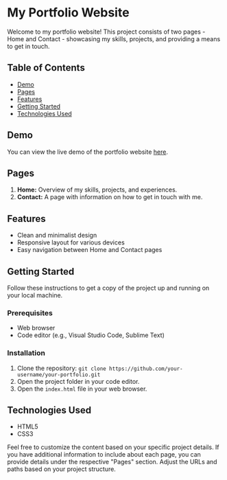 # My Portfolio Website

Welcome to my portfolio website! This project consists of two pages - Home and Contact - showcasing my skills, projects, and providing a means to get in touch.

## Table of Contents
- [Demo](#demo)
- [Pages](#pages)
- [Features](#features)
- [Getting Started](#getting-started)
- [Technologies Used](#technologies-used)


## Demo
You can view the live demo of the portfolio website [here](your-portfolio-url).

## Pages
1. **Home:** Overview of my skills, projects, and experiences.
2. **Contact:** A page with information on how to get in touch with me.

## Features
- Clean and minimalist design
- Responsive layout for various devices
- Easy navigation between Home and Contact pages

## Getting Started
Follow these instructions to get a copy of the project up and running on your local machine.

### Prerequisites
- Web browser
- Code editor (e.g., Visual Studio Code, Sublime Text)

### Installation
1. Clone the repository: `git clone https://github.com/your-username/your-portfolio.git`
2. Open the project folder in your code editor.
3. Open the `index.html` file in your web browser.

## Technologies Used
- HTML5
- CSS3

Feel free to customize the content based on your specific project details. If you have additional information to include about each page, you can provide details under the respective "Pages" section. Adjust the URLs and paths based on your project structure.
